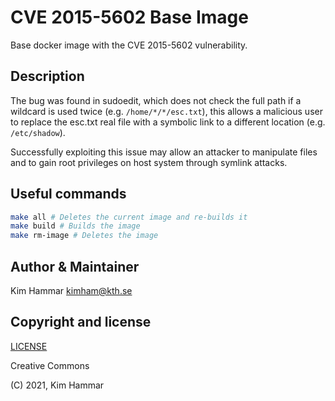 # CVE 2015-5602 Base Image

Base docker image with the CVE 2015-5602 vulnerability.

## Description
The bug was found in sudoedit, which does not check the full path if a wildcard is used twice 
(e.g. `/home/*/*/esc.txt`), this allows a malicious user to replace the esc.txt real file with a symbolic link to a different location 
(e.g. `/etc/shadow`).

Successfully exploiting this issue may allow an attacker to manipulate files and to gain root privileges 
on host system through symlink attacks.    

## Useful commands

```bash
make all # Deletes the current image and re-builds it
make build # Builds the image
make rm-image # Deletes the image   
```

## Author & Maintainer

Kim Hammar <kimham@kth.se>

## Copyright and license

[LICENSE](LICENSE.md)

Creative Commons

(C) 2021, Kim Hammar